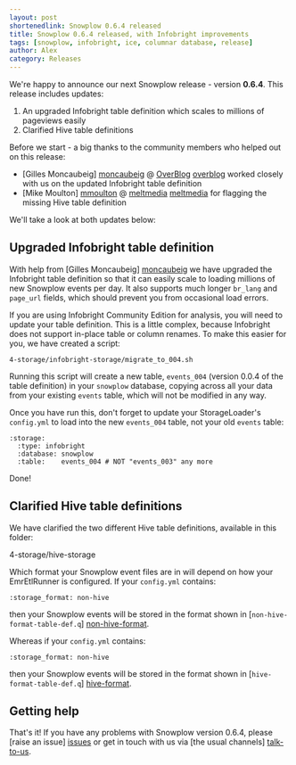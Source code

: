 ```yaml
---
layout: post
shortenedlink: Snowplow 0.6.4 released
title: Snowplow 0.6.4 released, with Infobright improvements
tags: [snowplow, infobright, ice, columnar database, release]
author: Alex
category: Releases
---
```


We're happy to announce our next Snowplow release - version **0.6.4**. This release includes updates:

1. An upgraded Infobright table definition which scales to millions of pageviews easily
2. Clarified Hive table definitions

Before we start - a big thanks to the community members who helped out on this release:

* [Gilles Moncaubeig] [moncaubeig] @ [OverBlog] [overblog] worked closely with us on the updated Infobright table definition
* [Mike Moulton] [mmoulton] @ [meltmedia] [meltmedia] for flagging the missing Hive table definition

We'll take a look at both updates below:

<!--more-->

## Upgraded Infobright table definition

With help from [Gilles Moncaubeig] [moncaubeig] we have upgraded the Infobright table definition so that it can easily scale to loading millions of new Snowplow events per day. It also supports much longer `br_lang` and `page_url` fields, which should prevent you from occasional load errors.

If you are using Infobright Community Edition for analysis, you will need to update your table definition. This is a little complex, because Infobright does not support in-place table or column renames. To make this easier for you, we have created a script:

    4-storage/infobright-storage/migrate_to_004.sh

Running this script will create a new table, `events_004` (version 0.0.4 of the table definition) in your `snowplow` database, copying across all your data from your existing `events` table, which will not be modified in any way.

Once you have run this, don't forget to update your StorageLoader's `config.yml` to load into the new `events_004` table, not your old `events` table:

    :storage:
      :type: infobright
      :database: snowplow
      :table:    events_004 # NOT "events_003" any more

Done!

## Clarified Hive table definitions

We have clarified the two different Hive table definitions, available in this folder:

4-storage/hive-storage

Which format your Snowplow event files are in will depend on how your EmrEtlRunner is configured. If your `config.yml` contains:

    :storage_format: non-hive

then your Snowplow events will be stored in the format shown in [`non-hive-format-table-def.q`] [non-hive-format].

Whereas if your `config.yml` contains:

    :storage_format: non-hive

then your Snowplow events will be stored in the format shown in [`hive-format-table-def.q`] [hive-format].

## Getting help

That's it! If you have any problems with Snowplow version 0.6.4, please [raise an issue] [issues] or get in touch with us via [the usual channels] [talk-to-us].

[moncaubeig]: https://github.com/moncaubeig
[overblog]: http://en.overblog.com/
[mmoulton]: https://github.com/mmoulton
[meltmedia]: http://meltmedia.com/

[hive-format]: https://github.com/snowplow/snowplow/blob/master/4-storage/hive-storage/hive-format-table-def.q
[non-hive-format]: https://github.com/snowplow/snowplow/blob/master/4-storage/hive-storage/non-hive-format-table-def.q

[issues]: https://github.com/snowplow/snowplow/issues
[talk-to-us]: https://github.com/snowplow/snowplow/wiki/Talk-to-us